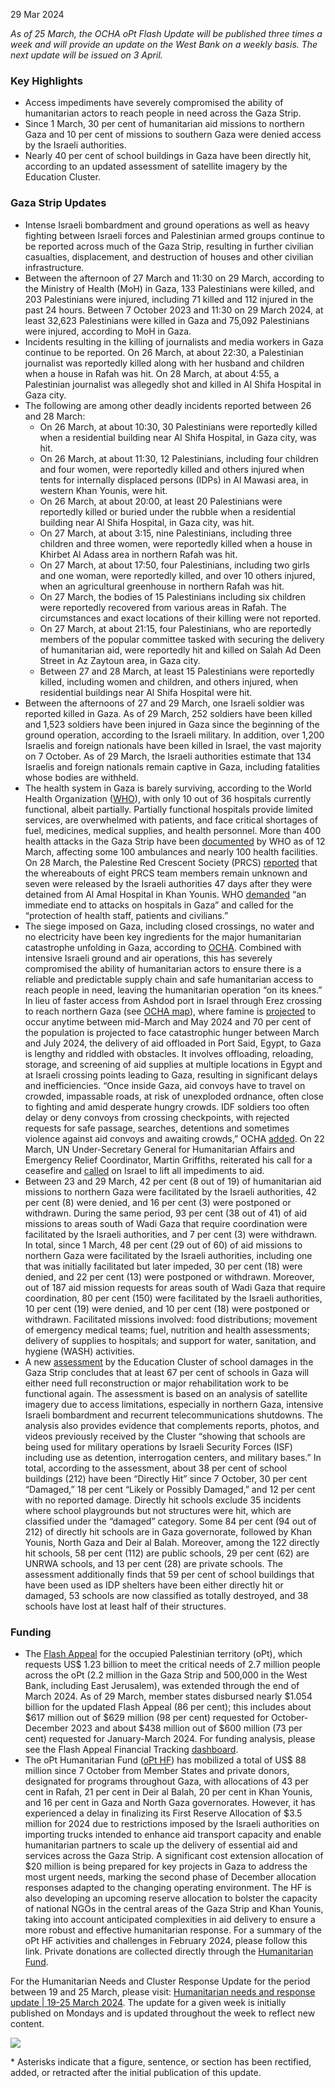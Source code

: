 29 Mar 2024 

_As of 25 March, the OCHA oPt Flash Update will be published three times a week and will provide an update on the West Bank on a weekly basis. The next update will be issued on 3 April._

### Key Highlights

* Access impediments have severely compromised the ability of humanitarian actors to reach people in need across the Gaza Strip.
* Since 1 March, 30 per cent of humanitarian aid missions to northern Gaza and 10 per cent of missions to southern Gaza were denied access by the Israeli authorities.
* Nearly 40 per cent of school buildings in Gaza have been directly hit, according to an updated assessment of satellite imagery by the Education Cluster.

### Gaza Strip Updates

* Intense Israeli bombardment and ground operations as well as heavy fighting between Israeli forces and Palestinian armed groups continue to be reported across much of the Gaza Strip, resulting in further civilian casualties, displacement, and destruction of houses and other civilian infrastructure.
* Between the afternoon of 27 March and 11:30 on 29 March, according to the Ministry of Health (MoH) in Gaza, 133 Palestinians were killed, and 203 Palestinians were injured, including 71 killed and 112 injured in the past 24 hours. Between 7 October 2023 and 11:30 on 29 March 2024, at least 32,623 Palestinians were killed in Gaza and 75,092 Palestinians were injured, according to MoH in Gaza.
* Incidents resulting in the killing of journalists and media workers in Gaza continue to be reported. On 26 March, at about 22:30, a Palestinian journalist was reportedly killed along with her husband and children when a house in Rafah was hit. On 28 March, at about 4:55, a Palestinian journalist was allegedly shot and killed in Al Shifa Hospital in Gaza city.
* The following are among other deadly incidents reported between 26 and 28 March:  
   * On 26 March, at about 10:30, 30 Palestinians were reportedly killed when a residential building near Al Shifa Hospital, in Gaza city, was hit.  
   * On 26 March, at about 11:30, 12 Palestinians, including four children and four women, were reportedly killed and others injured when tents for internally displaced persons (IDPs) in Al Mawasi area, in western Khan Younis, were hit.  
   * On 26 March, at about 20:00, at least 20 Palestinians were reportedly killed or buried under the rubble when a residential building near Al Shifa Hospital, in Gaza city, was hit.  
   * On 27 March, at about 3:15, nine Palestinians, including three children and three women, were reportedly killed when a house in Khirbet Al Adass area in northern Rafah was hit.  
   * On 27 March, at about 17:50, four Palestinians, including two girls and one woman, were reportedly killed, and over 10 others injured, when an agricultural greenhouse in northern Rafah was hit.  
   * On 27 March, the bodies of 15 Palestinians including six children were reportedly recovered from various areas in Rafah. The circumstances and exact locations of their killing were not reported.  
   * On 27 March, at about 21:15, four Palestinians, who are reportedly members of the popular committee tasked with securing the delivery of humanitarian aid, were reportedly hit and killed on Salah Ad Deen Street in Az Zaytoun area, in Gaza city.  
   * Between 27 and 28 March, at least 15 Palestinians were reportedly killed, including women and children, and others injured, when residential buildings near Al Shifa Hospital were hit.
* Between the afternoons of 27 and 29 March, one Israeli soldier was reported killed in Gaza. As of 29 March, 252 soldiers have been killed and 1,523 soldiers have been injured in Gaza since the beginning of the ground operation, according to the Israeli military. In addition, over 1,200 Israelis and foreign nationals have been killed in Israel, the vast majority on 7 October. As of 29 March, the Israeli authorities estimate that 134 Israelis and foreign nationals remain captive in Gaza, including fatalities whose bodies are withheld.
* The health system in Gaza is barely surviving, according to the World Health Organization ([WHO](https://twitter.com/DrTedros/status/1773298870354653354)), with only 10 out of 36 hospitals currently functional, albeit partially. Partially functional hospitals provide limited services, are overwhelmed with patients, and face critical shortages of fuel, medicines, medical supplies, and health personnel. More than 400 health attacks in the Gaza Strip have been [documented](https://www.emro.who.int/images/stories/Sitrep%5F-%5Fissue%5F25.pdf?ua=1) by WHO as of 12 March, affecting some 100 ambulances and nearly 100 health facilities. On 28 March, the Palestine Red Crescent Society (PRCS) [reported](https://x.com/PalestineRCS/status/1773253807423504646?s=20) that the whereabouts of eight PRCS team members remain unknown and seven were released by the Israeli authorities 47 days after they were detained from Al Amal Hospital in Khan Younis. WHO [demanded](https://twitter.com/DrTedros/status/1773298870354653354) “an immediate end to attacks on hospitals in Gaza” and called for the “protection of health staff, patients and civilians.”
* The siege imposed on Gaza, including closed crossings, no water and no electricity have been key ingredients for the major humanitarian catastrophe unfolding in Gaza, according to [OCHA](https://x.com/UNOCHA/status/1772259231518875953?s=20). Combined with intensive Israeli ground and air operations, this has severely compromised the ability of humanitarian actors to ensure there is a reliable and predictable supply chain and safe humanitarian access to reach people in need, leaving the humanitarian operation “on its knees.” In lieu of faster access from Ashdod port in Israel through Erez crossing to reach northern Gaza (see [OCHA map](https://www.ochaopt.org/content/gaza-strip-access-constraints-humanitarian-aid)), where famine is [projected](https://www.ipcinfo.org/fileadmin/user%5Fupload/ipcinfo/docs/IPC%5FGaza%5FStrip%5FAcute%5FFood%5FInsecurity%5FFeb%5FJuly2024%5FSpecial%5FBrief.pdf) to occur anytime between mid-March and May 2024 and 70 per cent of the population is projected to face catastrophic hunger between March and July 2024, the delivery of aid offloaded in Port Said, Egypt, to Gaza is lengthy and riddled with obstacles. It involves offloading, reloading, storage, and screening of aid supplies at multiple locations in Egypt and at Israeli crossing points leading to Gaza, resulting in significant delays and inefficiencies. “Once inside Gaza, aid convoys have to travel on crowded, impassable roads, at risk of unexploded ordnance, often close to fighting and amid desperate hungry crowds. IDF soldiers too often delay or deny convoys from crossing checkpoints, with rejected requests for safe passage, searches, detentions and sometimes violence against aid convoys and awaiting crowds,” OCHA [added](https://x.com/UNOCHA/status/1772259231518875953?s=20). On 22 March, UN Under-Secretary General for Humanitarian Affairs and Emergency Relief Coordinator, Martin Griffiths, reiterated his call for a ceasefire and [called](https://x.com/UNReliefChief/status/1771216523262034374?s=20) on Israel to lift all impediments to aid.
* Between 23 and 29 March, 42 per cent (8 out of 19) of humanitarian aid missions to northern Gaza were facilitated by the Israeli authorities, 42 per cent (8) were denied, and 16 per cent (3) were postponed or withdrawn. During the same period, 93 per cent (38 out of 41) of aid missions to areas south of Wadi Gaza that require coordination were facilitated by the Israeli authorities, and 7 per cent (3) were withdrawn. In total, since 1 March, 48 per cent (29 out of 60) of aid missions to northern Gaza were facilitated by the Israeli authorities, including one that was initially facilitated but later impeded, 30 per cent (18) were denied, and 22 per cent (13) were postponed or withdrawn. Moreover, out of 187 aid mission requests for areas south of Wadi Gaza that require coordination, 80 per cent (150) were facilitated by the Israeli authorities, 10 per cent (19) were denied, and 10 per cent (18) were postponed or withdrawn. Facilitated missions involved: food distributions; movement of emergency medical teams; fuel, nutrition and health assessments; delivery of supplies to hospitals; and support for water, sanitation, and hygiene (WASH) activities.
* A new [assessment](https://reliefweb.int/report/occupied-palestinian-territory/verification-damages-schools-based-proximity-damaged-sites-gaza-occupied-palestinian-territory-26-march-2024) by the Education Cluster of school damages in the Gaza Strip concludes that at least 67 per cent of schools in Gaza will either need full reconstruction or major rehabilitation work to be functional again. The assessment is based on an analysis of satellite imagery due to access limitations, especially in northern Gaza, intensive Israeli bombardment and recurrent telecommunications shutdowns. The analysis also provides evidence that complements reports, photos, and videos previously received by the Cluster “showing that schools are being used for military operations by Israeli Security Forces (ISF) including use as detention, interrogation centers, and military bases.” In total, according to the assessment, about 38 per cent of school buildings (212) have been “Directly Hit” since 7 October, 30 per cent “Damaged,” 18 per cent “Likely or Possibly Damaged,” and 12 per cent with no reported damage. Directly hit schools exclude 35 incidents where school playgrounds but not structures were hit, which are classified under the “damaged” category. Some 84 per cent (94 out of 212) of directly hit schools are in Gaza governorate, followed by Khan Younis, North Gaza and Deir al Balah. Moreover, among the 122 directly hit schools, 58 per cent (112) are public schools, 29 per cent (62) are UNRWA schools, and 13 per cent (28) are private schools. The assessment additionally finds that 59 per cent of school buildings that have been used as IDP shelters have been either directly hit or damaged, 53 schools are now classified as totally destroyed, and 38 schools have lost at least half of their structures.

### Funding

* The [Flash Appeal](https://www.ochaopt.org/content/flash-appeal-2023-extension-through-march-2024) for the occupied Palestinian territory (oPt), which requests US$ 1.23 billion to meet the critical needs of 2.7 million people across the oPt (2.2 million in the Gaza Strip and 500,000 in the West Bank, including East Jerusalem), was extended through the end of March 2024\. As of 29 March, member states disbursed nearly $1.054 billion for the updated Flash Appeal (86 per cent); this includes about $617 million out of $629 million (98 per cent) requested for October-December 2023 and about $438 million out of $600 million (73 per cent) requested for January-March 2024\. For funding analysis, please see the Flash Appeal Financial Tracking [dashboard](https://app.powerbi.com/view?r=eyJrIjoiZDA2NmZiNDYtNDA1Ni00Nzg4LWFkNDItNDI3YmM3ZjMyYjA4IiwidCI6IjBmOWUzNWRiLTU0NGYtNGY2MC1iZGNjLTVlYTQxNmU2ZGM3MCIsImMiOjh9).
* The oPt Humanitarian Fund ([oPt HF](https://www.ochaopt.org/sites/default/files/opt%5Fhumanitarian%5Fpooled%5Ffund%5Fdashboard%5FJanuary%5F2024.pdf)) has mobilized a total of US$ 88 million since 7 October from Member States and private donors, designated for programs throughout Gaza, with allocations of 43 per cent in Rafah, 21 per cent in Deir al Balah, 20 per cent in Khan Younis, and 16 per cent in Gaza and North Gaza governorates. However, it has experienced a delay in finalizing its First Reserve Allocation of $3.5 million for 2024 due to restrictions imposed by the Israeli authorities on importing trucks intended to enhance aid transport capacity and enable humanitarian partners to scale up the delivery of essential aid and services across the Gaza Strip. A significant cost extension allocation of $20 million is being prepared for key projects in Gaza to address the most urgent needs, marking the second phase of December allocation responses adapted to the changing operating environment. The HF is also developing an upcoming reserve allocation to bolster the capacity of national NGOs in the central areas of the Gaza Strip and Khan Younis, taking into account anticipated complexities in aid delivery to ensure a more robust and effective humanitarian response. For a summary of the oPt HF activities and challenges in February 2024, please follow this link. Private donations are collected directly through the [Humanitarian Fund](https://crisisrelief.un.org/opt-crisis).

For the Humanitarian Needs and Cluster Response Update for the period between 19 and 25 March, please visit: [Humanitarian needs and response update | 19-25 March 2024](https://www.ochaopt.org/content/humanitarian-needs-and-response-update-19-25-march-2024). The update for a given week is initially published on Mondays and is updated throughout the week to reflect new content.

[ ![](/sites/default/files/styles/phone_x1_767_/public/flash-update-no3_oct_escalation-2023-opt_map1.jpg?itok=XuQheK4l)](/sites/default/files/flash-update-no3%5Foct%5Fescalation-2023-opt%5Fmap1.jpg) 

\* Asterisks indicate that a figure, sentence, or section has been rectified, added, or retracted after the initial publication of this update.